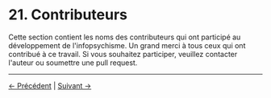 # 21. Contributeurs

Cette section contient les noms des contributeurs qui ont participé au développement de l'infopsychisme. Un grand merci à tous ceux qui ont contribué à ce travail. Si vous souhaitez participer, veuillez contacter l'auteur ou soumettre une pull request.

---
<div class="navigation-links">
<a href="../20_Glossaire/" class="nav-link prev-link">← Précédent</a> | <a href="../22_Journal_des_Modifications/" class="nav-link next-link">Suivant →</a>
</div>
